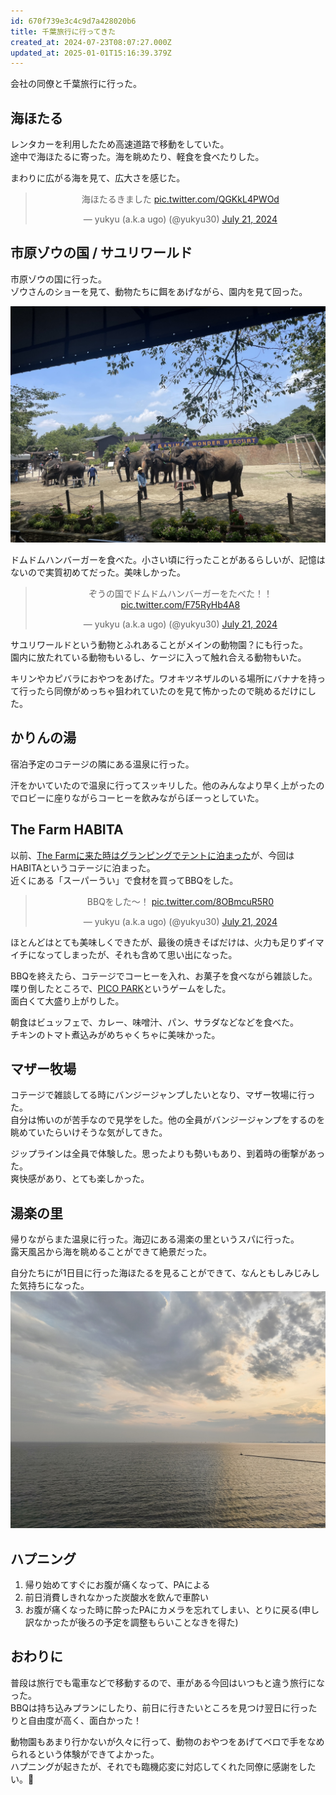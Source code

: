 ```yaml
---
id: 670f739e3c4c9d7a428020b6
title: 千葉旅行に行ってきた
created_at: 2024-07-23T08:07:27.000Z
updated_at: 2025-01-01T15:16:39.379Z
---
```


<p>会社の同僚と千葉旅行に行った。</p>
<h2>海ほたる</h2>
<p>レンタカーを利用したため高速道路で移動をしていた。<br/>
途中で海ほたるに寄った。海を眺めたり、軽食を食べたりした。</p>
<p>まわりに広がる海を見て、広大さを感じた。</p>
<blockquote align="center" class="twitter-tweet" data-dnt="true"><p dir="ltr" lang="ja">海ほたるきました <a href="https://t.co/QGKkL4PWOd">pic.twitter.com/QGKkL4PWOd</a></p>— yukyu (a.k.a ugo) (@yukyu30) <a href="https://twitter.com/yukyu30/status/1814834145006399497?ref_src=twsrc%5Etfw">July 21, 2024</a></blockquote>
<script async="" charset="utf-8" src="https://platform.twitter.com/widgets.js"></script>
<h2>市原ゾウの国 / サユリワールド</h2>
<p>市原ゾウの国に行った。<br/>
ゾウさんのショーを見て、動物たちに餌をあげながら、園内を見て回った。</p>
<p><img alt="市原ゾウの国で見たゾウさん2匹" src="Zou(1).jpg"/></p>
<p>ドムドムハンバーガーを食べた。小さい頃に行ったことがあるらしいが、記憶はないので実質初めてだった。美味しかった。</p>
<blockquote align="center" class="twitter-tweet" data-dnt="true"><p dir="ltr" lang="ja">ぞうの国でドムドムハンバーガーをたべた！！ <a href="https://t.co/F75RyHb4A8">pic.twitter.com/F75RyHb4A8</a></p>— yukyu (a.k.a ugo) (@yukyu30) <a href="https://twitter.com/yukyu30/status/1814876767473311843?ref_src=twsrc%5Etfw">July 21, 2024</a></blockquote>
<script async="" charset="utf-8" src="https://platform.twitter.com/widgets.js"></script>
<p>サユリワールドという動物とふれあることがメインの動物園？にも行った。<br/>
園内に放たれている動物もいるし、ケージに入って触れ合える動物もいた。</p>
<p>キリンやカピバラにおやつをあげた。ワオキツネザルのいる場所にバナナを持って行ったら同僚がめっちゃ狙われていたのを見て怖かったので眺めるだけにした。</p>
<h2>かりんの湯</h2>
<p>宿泊予定のコテージの隣にある温泉に行った。</p>
<p>汗をかいていたので温泉に行ってスッキリした。他のみんなより早く上がったのでロビーに座りながらコーヒーを飲みながらぼーっとしていた。</p>
<h2>The Farm HABITA</h2>
<p>以前、<a href="./2023-10-07">The Farmに来た時はグランピングでテントに泊まった</a>が、今回はHABITAというコテージに泊まった。<br/>
近くにある「スーパーうい」で食材を買ってBBQをした。</p>
<blockquote align="center" class="twitter-tweet" data-dnt="true"><p dir="ltr" lang="ja">BBQをした〜！ <a href="https://t.co/8OBmcuR5R0">pic.twitter.com/8OBmcuR5R0</a></p>— yukyu (a.k.a ugo) (@yukyu30) <a href="https://twitter.com/yukyu30/status/1815002468553744738?ref_src=twsrc%5Etfw">July 21, 2024</a></blockquote>
<script async="" charset="utf-8" src="https://platform.twitter.com/widgets.js"></script>
<p>ほとんどはとても美味しくできたが、最後の焼きそばだけは、火力も足りずイマイチになってしまったが、それも含めて思い出になった。</p>
<p>BBQを終えたら、コテージでコーヒーを入れ、お菓子を食べながら雑談した。<br/>
喋り倒したところで、<a href="https://picoparkgame.com/">PICO PARK</a>というゲームをした。<br/>
面白くて大盛り上がりした。</p>
<p>朝食はビュッフェで、カレー、味噌汁、パン、サラダなどなどを食べた。<br/>
チキンのトマト煮込みがめちゃくちゃに美味かった。</p>
<h2>マザー牧場</h2>
<p>コテージで雑談してる時にバンジージャンプしたいとなり、マザー牧場に行った。<br/>
自分は怖いのが苦手なので見学をした。他の全員がバンジージャンプをするのを眺めていたらいけそうな気がしてきた。</p>
<p>ジップラインは全員で体験した。思ったよりも勢いもあり、到着時の衝撃があった。<br/>
爽快感があり、とても楽しかった。</p>
<h2>湯楽の里</h2>
<p>帰りながらまた温泉に行った。海辺にある湯楽の里というスパに行った。<br/>
露天風呂から海を眺めることができて絶景だった。</p>
<p>自分たちにが1日目に行った海ほたるを見ることができて、なんともしみじみした気持ちになった。<br/>
<img alt="屋上から撮った写真。水平線に船が見える" src="Umi(1).jpg"/></p>
<h2>ハプニング</h2>
<ol>
<li>帰り始めてすぐにお腹が痛くなって、PAによる</li>
<li>前日消費しきれなかった炭酸水を飲んで車酔い</li>
<li>お腹が痛くなった時に酔ったPAにカメラを忘れてしまい、とりに戻る(申し訳なかったが後ろの予定を調整もらいことなきを得た)</li>
</ol>
<h2>おわりに</h2>
<p>普段は旅行でも電車などで移動するので、車がある今回はいつもと違う旅行になった。<br/>
BBQは持ち込みプランにしたり、前日に行きたいところを見つけ翌日に行ったりと自由度が高く、面白かった！</p>
<p>動物園もあまり行かないが久々に行って、動物のおやつをあげてベロで手をなめられるという体験ができてよかった。<br/>
ハプニングが起きたが、それでも臨機応変に対応してくれた同僚に感謝をしたい。</p>
